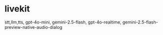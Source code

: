 # livekit
stt,llm,tts, gpt-4o-mini, gemini-2.5-flash, gpt-4o-realtime, gemini-2.5-flash-preview-native-audio-dialog 
